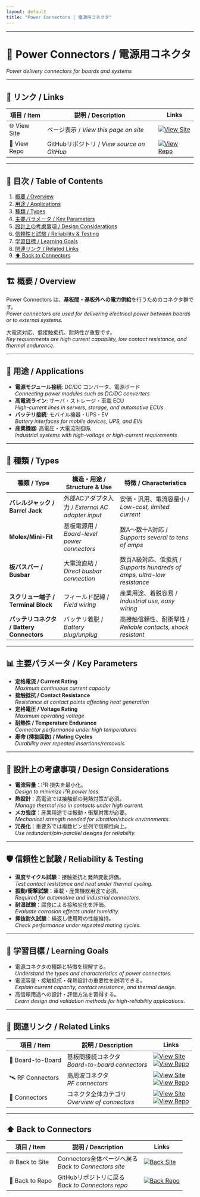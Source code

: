 ```yaml
---
layout: default
title: "Power Connectors | 電源用コネクタ"
---
```


---

# 🔋 Power Connectors / 電源用コネクタ
*Power delivery connectors for boards and systems*

---

## 🔗 リンク / Links

| 項目 / Item | 説明 / Description | Links |
|-------------|-------------------|-------|
| 🌐 View Site | ページ表示 / *View this page on site* | [![View Site](https://img.shields.io/badge/View-Site-brightgreen?style=for-the-badge&logo=githubpages)](https://samizo-aitl.github.io/Edusemi-Plus/Assembly-Integration/Connectors/Power/) |
| 📂 View Repo | GitHubリポジトリ / *View source on GitHub* | [![View Repo](https://img.shields.io/badge/View-Repo-blue?style=for-the-badge&logo=github)](https://github.com/Samizo-AITL/Edusemi-Plus/blob/main/Assembly-Integration/Connectors/Power.md) |

---

## 📑 目次 / Table of Contents
1. [概要 / Overview](#-概要--overview)  
2. [用途 / Applications](#-用途--applications)  
3. [種類 / Types](#-種類--types)  
4. [主要パラメータ / Key Parameters](#-主要パラメータ--key-parameters)  
5. [設計上の考慮事項 / Design Considerations](#-設計上の考慮事項--design-considerations)  
6. [信頼性と試験 / Reliability & Testing](#-信頼性と試験--reliability--testing)  
7. [学習目標 / Learning Goals](#-学習目標--learning-goals)  
8. [関連リンク / Related Links](#-関連リンク--related-links)  
9. [⬆️ Back to Connectors](#️-back-to-connectors)  

---

## 🏗 概要 / Overview
Power Connectors は、**基板間・基板外への電力供給**を行うためのコネクタ群です。  
*Power connectors are used for delivering electrical power between boards or to external systems.*  

大電流対応、低接触抵抗、耐熱性が重要です。  
*Key requirements are high current capability, low contact resistance, and thermal endurance.*  

---

## 🎯 用途 / Applications
- **電源モジュール接続**: DC/DC コンバータ、電源ボード  
  *Connecting power modules such as DC/DC converters*  
- **高電流ライン**: サーバ・ストレージ・車載 ECU  
  *High-current lines in servers, storage, and automotive ECUs*  
- **バッテリ接続**: モバイル機器・UPS・EV  
  *Battery interfaces for mobile devices, UPS, and EVs*  
- **産業機器**: 高電圧・大電流制御系  
  *Industrial systems with high-voltage or high-current requirements*  

---

## 🧩 種類 / Types
| 種類 / Type | 構造・用途 / Structure & Use | 特徴 / Characteristics |
|-------------|-------------------------------|-------------------------|
| **バレルジャック / Barrel Jack** | 外部ACアダプタ入力 / *External AC adapter input* | 安価・汎用、電流容量小 / *Low-cost, limited current* |
| **Molex/Mini-Fit** | 基板電源用 / *Board-level power connectors* | 数A〜数十A対応 / *Supports several to tens of amps* |
| **板バスバー / Busbar** | 大電流直結 / *Direct busbar connection* | 数百A級対応、低抵抗 / *Supports hundreds of amps, ultra-low resistance* |
| **スクリュー端子 / Terminal Block** | フィールド配線 / *Field wiring* | 産業用途、着脱容易 / *Industrial use, easy wiring* |
| **バッテリコネクタ / Battery Connectors** | バッテリ着脱 / *Battery plug/unplug* | 高接触信頼性、耐衝撃性 / *Reliable contacts, shock resistant* |

---

## 📊 主要パラメータ / Key Parameters
- **定格電流 / Current Rating**  
  *Maximum continuous current capacity*  
- **接触抵抗 / Contact Resistance**  
  *Resistance at contact points affecting heat generation*  
- **定格電圧 / Voltage Rating**  
  *Maximum operating voltage*  
- **耐熱性 / Temperature Endurance**  
  *Connector performance under high temperatures*  
- **寿命 (挿抜回数) / Mating Cycles**  
  *Durability over repeated insertions/removals*  

---

## 🧵 設計上の考慮事項 / Design Considerations
- **電流容量**：I²R 損失を最小化。  
  *Design to minimize I²R power loss.*  
- **熱設計**：高電流では接触部の発熱対策が必須。  
  *Manage thermal rise in contacts under high current.*  
- **メカ強度**：産業用途では振動・衝撃対策が必要。  
  *Mechanical strength needed for vibration/shock environments.*  
- **冗長化**：重要系では複数ピン並列で信頼性向上。  
  *Use redundant/pin-parallel designs for reliability.*  

---

## 🛡 信頼性と試験 / Reliability & Testing
- **温度サイクル試験**：接触抵抗と発熱変動評価。  
  *Test contact resistance and heat under thermal cycling.*  
- **振動/衝撃試験**：車載・産業機器用途で必須。  
  *Required for automotive and industrial connectors.*  
- **耐湿試験**：腐食による接触劣化を評価。  
  *Evaluate corrosion effects under humidity.*  
- **挿抜耐久試験**：繰返し使用時の性能維持。  
  *Check performance under repeated mating cycles.*  

---

## 🎯 学習目標 / Learning Goals
- 電源コネクタの種類と特徴を理解する。  
  *Understand the types and characteristics of power connectors.*  
- 電流容量・接触抵抗・発熱設計の重要性を説明できる。  
  *Explain current capacity, contact resistance, and thermal design.*  
- 高信頼用途への設計・評価方法を習得する。  
  *Learn design and validation methods for high-reliability applications.*  

---

## 🔗 関連リンク / Related Links

| 項目 / Item | 説明 / Description | Links |
|-------------|-------------------|-------|
| 🧩 Board-to-Board | 基板間接続コネクタ<br>*Board-to-board connectors* | [![View Site](https://img.shields.io/badge/View-Site-brightgreen?style=for-the-badge&logo=githubpages)](https://samizo-aitl.github.io/Edusemi-Plus/Assembly-Integration/Connectors/Board-to-Board/) <br> [![View Repo](https://img.shields.io/badge/View-Repo-blue?style=for-the-badge&logo=github)](https://github.com/Samizo-AITL/Edusemi-Plus/blob/main/Assembly-Integration/Connectors/Board-to-Board.md) |
| 🛰 RF Connectors | 高周波コネクタ<br>*RF connectors* | [![View Site](https://img.shields.io/badge/View-Site-brightgreen?style=for-the-badge&logo=githubpages)](https://samizo-aitl.github.io/Edusemi-Plus/Assembly-Integration/Connectors/RF/) <br> [![View Repo](https://img.shields.io/badge/View-Repo-blue?style=for-the-badge&logo=github)](https://github.com/Samizo-AITL/Edusemi-Plus/blob/main/Assembly-Integration/Connectors/RF.md) |
| 🔌 Connectors | コネクタ全体カテゴリ<br>*Overview of connectors* | [![View Site](https://img.shields.io/badge/View-Site-brightgreen?style=for-the-badge&logo=githubpages)](https://samizo-aitl.github.io/Edusemi-Plus/Assembly-Integration/Connectors/) <br> [![View Repo](https://img.shields.io/badge/View-Repo-blue?style=for-the-badge&logo=github)](https://github.com/Samizo-AITL/Edusemi-Plus/tree/main/Assembly-Integration/Connectors) |

---

## ⬆️ Back to Connectors

| 項目 / Item | 説明 / Description | Links |
|-------------|-------------------|-------|
| 🌐 Back to Site | Connectors全体ページへ戻る<br>*Back to Connectors site* | [![Back Site](https://img.shields.io/badge/⬆️%20Back-Site-brightgreen?style=for-the-badge&logo=githubpages)](https://samizo-aitl.github.io/Edusemi-Plus/Assembly-Integration/Connectors/) |
| 📂 Back to Repo | GitHubリポジトリに戻る<br>*Back to Connectors repo* | [![Back Repo](https://img.shields.io/badge/⬆️%20Back-Repo-blue?style=for-the-badge&logo=github)](https://github.com/Samizo-AITL/Edusemi-Plus/tree/main/Assembly-Integration/Connectors) |

